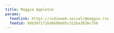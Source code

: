 ```yaml
---
title: Maggie Appleton
params:
  feedlink: https://indieweb.social/@maggie.rss
  feedid: 9db307171bd6b8b685c312ba2026c750
---
```

